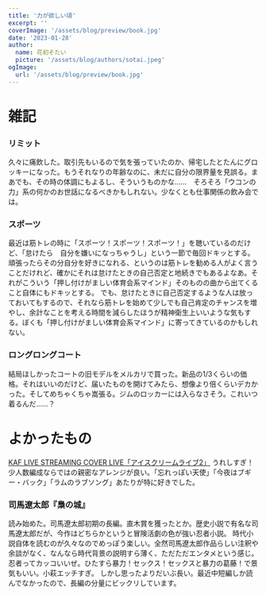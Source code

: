 ```yaml
---
title: '力が欲しい頃'
excerpt: ''
coverImage: '/assets/blog/preview/book.jpg'
date: '2023-01-28'
author:
  name: 花初そたい
  picture: '/assets/blog/authors/sotai.jpeg'
ogImage:
  url: '/assets/blog/preview/book.jpg'
---
```

# 雑記
### リミット
久々に痛飲した。取引先もいるので気を張っていたのか、帰宅したとたんにグロッキーになった。もうそれなりの年齢なのに、未だに自分の限界量を見誤る。まあでも、その時の体調にもよるし、そういうものかな……　そろそろ「ウコンの力」系の何かのお世話になるべきかもしれない。少なくとも仕事関係の飲み会では。

### スポーツ
最近は筋トレの時に「スポーツ！スポーツ！スポーツ！」を聴いているのだけど、「怠けたら　自分を嫌いになっちゃうし」という一節で毎回ドキッとする。頑張ったらその分自分を好きになれる、というのは筋トレを勧める人がよく言うことだけれど、確かにそれは怠けたときの自己否定と地続きでもあるよなあ。それがこういう「押し付けがましい体育会系マインド」そのものの曲から出てくること自体にもドキッとする。
でも、怠けたときに自己否定するような人は放っておいてもするので、それなら筋トレを始めて少しでも自己肯定のチャンスを増やし、余計なことを考える時間を減らしたほうが精神衛生上いいような気もする。ぼくも「押し付けがましい体育会系マインド」に寄ってきているのかもしれない。

### ロングロングコート
結局ほしかったコートの旧モデルをメルカリで買った。新品の1/3くらいの価格。それはいいのだけど、届いたものを開けてみたら、想像より倍くらいデカかった。そしてめちゃくちゃ嵩張る。ジムのロッカーには入らなさそう。これいつ着るんだ……？　

# よかったもの
[KAF LIVE STREAMING COVER LIVE「アイスクリームライブ2」](https://youtu.be/JiOw0LhFYtQ)
うれしすぎ！　少人数編成ならではの親密なアレンジが良い。「忘れっぽい天使」「今夜はブギー・バック」「ラムのラブソング」あたりが特に好きでした。

### 司馬遼太郎『梟の城』
読み始めた。司馬遼太郎初期の長編。直木賞を獲ったとか。歴史小説で有名な司馬遼太郎だが、今作はどちらかというと冒険活劇の色が強い忍者小説。
時代小説自体を読むのが久々なのでめっぽう楽しい。全然司馬遼太郎作品らしい注釈や余談がなく、なんなら時代背景の説明すら薄く、ただただエンタメという感じ。忍者ってカッコいいぜ。ひたすら暴力！セックス！セックスと暴力の葛藤！で景気もいい。小萩エッチすぎ。
しかし思ったよりだいぶ長い。最近中短編しか読んでなかったので、長編の分量にビックリしています。